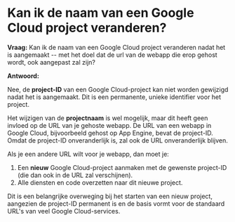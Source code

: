 # Kan ik de naam van een Google Cloud project veranderen?

**Vraag:** Kan ik de naam van een Google Cloud project veranderen nadat het is aangemaakt -- met het doel dat de url van de webapp die erop gehost wordt, ook aangepast zal zijn?

**Antwoord:**

Nee, de **project-ID** van een Google Cloud-project kan niet worden gewijzigd nadat het is aangemaakt. Dit is een permanente, unieke identifier voor het project.

Het wijzigen van de **projectnaam** is wel mogelijk, maar dit heeft geen invloed op de URL van je gehoste webapp. De URL van een webapp in Google Cloud, bijvoorbeeld gehost op App Engine, bevat de project-ID. Omdat de project-ID onveranderlijk is, zal ook de URL onveranderlijk blijven.

Als je een andere URL wilt voor je webapp, dan moet je:

1.  Een **nieuw** Google Cloud-project aanmaken met de gewenste project-ID (die dan ook in de URL zal verschijnen).
2.  Alle diensten en code overzetten naar dit nieuwe project.

Dit is een belangrijke overweging bij het starten van een nieuw project, aangezien de project-ID permanent is en de basis vormt voor de standaard URL's van veel Google Cloud-services.
